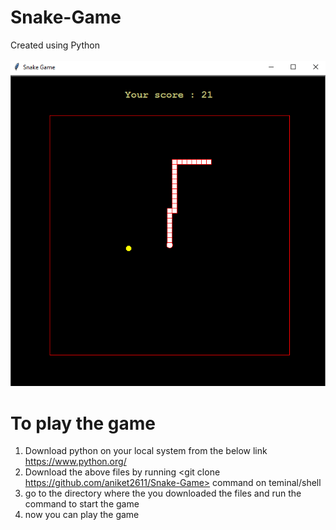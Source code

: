 # Snake-Game
Created using Python\
\
![game-image](/snake/snake_image.png)

# To play the game
1) Download python on your local system from the below link\
    https://www.python.org/
2) Download the above files by running <git clone https://github.com/aniket2611/Snake-Game> command on teminal/shell
3) go to the directory where the you downloaded the files and run the command <python main.py> to start the game
4) now you can play the game
